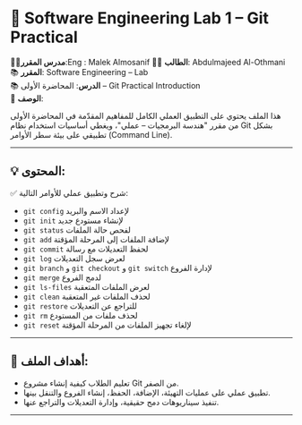 # 🧪 Software Engineering Lab 1 – Git Practical
👨‍🏫**مدرس المقرر**:Eng : Malek Almosanif
👨‍🎓 **الطالب**: Abdulmajeed Al-Othmani  
📚 **المقرر**: Software Engineering – Lab  
📚 **الدرس**: المحاضرة الأولى – Git Practical Introduction   
🎯 **الوصف**:

هذا الملف يحتوي على التطبيق العملي الكامل للمفاهيم المقدّمة في المحاضرة الأولى من مقرر "هندسة البرمجيات – عملي"، ويغطي أساسيات استخدام نظام Git بشكل تطبيقي على بيئة سطر الأوامر (Command Line).

---

## 💡 المحتوى:

✅ شرح وتطبيق عملي للأوامر التالية:
- `git config` لإعداد الاسم والبريد
- `git init` لإنشاء مستودع جديد
- `git status` لفحص حالة الملفات
- `git add` لإضافة الملفات إلى المرحلة المؤقتة
- `git commit` لحفظ التعديلات مع رسالة
- `git log` لعرض سجل التعديلات
- `git branch` و `git checkout` و `git switch` لإدارة الفروع
- `git merge` لدمج الفروع
- `git ls-files` لعرض الملفات المتعقبة
- `git clean` لحذف الملفات غير المتعقبة
- `git restore` للتراجع عن التعديلات
- `git rm` لحذف ملفات من المستودع
- `git reset` لإلغاء تجهيز الملفات من المرحلة المؤقتة

---

## 🧰 أهداف الملف:

- تعليم الطلاب كيفية إنشاء مشروع Git من الصفر.
- تطبيق عملي على عمليات التهيئة، الإضافة، الحفظ، إنشاء الفروع والتنقل بينها.
- تنفيذ سيناريوهات دمج حقيقية، وإدارة التعديلات والتراجع عنها.
---

